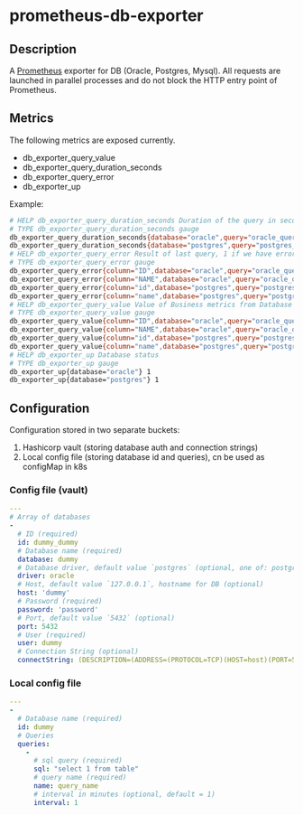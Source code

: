 # prometheus-db-exporter

## Description

A [Prometheus](https://prometheus.io/) exporter for DB (Oracle, Postgres, Mysql). All requests are launched in parallel processes and do not block the HTTP entry point of Prometheus.

## Metrics

The following metrics are exposed currently.

- db_exporter_query_value
- db_exporter_query_duration_seconds
- db_exporter_query_error
- db_exporter_up

Example:

```bash
# HELP db_exporter_query_duration_seconds Duration of the query in seconds
# TYPE db_exporter_query_duration_seconds gauge
db_exporter_query_duration_seconds{database="oracle",query="oracle_query"} 0.0262601
db_exporter_query_duration_seconds{database="postgres",query="postgres_query"} 0.0109653
# HELP db_exporter_query_error Result of last query, 1 if we have errors on running query
# TYPE db_exporter_query_error gauge
db_exporter_query_error{column="ID",database="oracle",query="oracle_query"} 0
db_exporter_query_error{column="NAME",database="oracle",query="oracle_query"} 0
db_exporter_query_error{column="id",database="postgres",query="postgres_query"} 0
db_exporter_query_error{column="name",database="postgres",query="postgres_query"} 0
# HELP db_exporter_query_value Value of Business metrics from Database
# TYPE db_exporter_query_value gauge
db_exporter_query_value{column="ID",database="oracle",query="oracle_query"} 1
db_exporter_query_value{column="NAME",database="oracle",query="oracle_query"} 222
db_exporter_query_value{column="id",database="postgres",query="postgres_query"} 1
db_exporter_query_value{column="name",database="postgres",query="postgres_query"} 222
# HELP db_exporter_up Database status
# TYPE db_exporter_up gauge
db_exporter_up{database="oracle"} 1
db_exporter_up{database="postgres"} 1
```

## Configuration

Configuration stored in two separate buckets:

1. Hashicorp vault (storing database auth and connection strings)
2. Local config file (storing database id and queries), cn be used as configMap in k8s

### Config file (vault)

```yaml
---
# Array of databases
-
  # ID (required)
  id: dummy_dummy
  # Database name (required)
  database: dummy
  # Database driver, default value `postgres` (optional, one of: postgres, oracle or mysql)
  driver: oracle
  # Host, default value `127.0.0.1`, hostname for DB (optional)
  host: 'dummy'
  # Password (required)
  password: 'password'
  # Port, default value `5432` (optional)
  port: 5432
  # User (required)
  user: dummy
  # Connection String (optional)
  connectString: (DESCRIPTION=(ADDRESS=(PROTOCOL=TCP)(HOST=host)(PORT=5432))(CONNECT_DATA=(SERVICE_NAME=dummy)))
```

### Local config file

```yaml
---
-
  # Database name (required)
  id: dummy
  # Queries
  queries:
    -
      # sql query (required)
      sql: "select 1 from table"
      # query name (required)
      name: query_name
      # interval in minutes (optional, default = 1)
      interval: 1
```